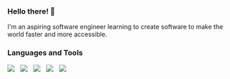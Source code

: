 ### Hello there! 👋

I'm an aspiring software engineer learning to create software to make the world faster and more accessible.  

### Languages and Tools
<img align="left" style="padding-right:10px;" src="https://cdn.jsdelivr.net/gh/devicons/devicon/icons/java/java-original-wordmark.svg" />
<img align="left" style="padding-right:10px;" src="https://cdn.jsdelivr.net/gh/devicons/devicon/icons/python/python-original.svg" />
<img align="left" style="padding-right:10px;" src="https://cdn.jsdelivr.net/gh/devicons/devicon/icons/javascript/javascript-original.svg" />
<img align="left" style="padding-right:10px;" src="https://cdn.jsdelivr.net/gh/devicons/devicon/icons/react/react-original.svg" />
<img align="left" style="padding-right:10px;" src="https://cdn.jsdelivr.net/gh/devicons/devicon/icons/django/django-plain-wordmark.svg" />
